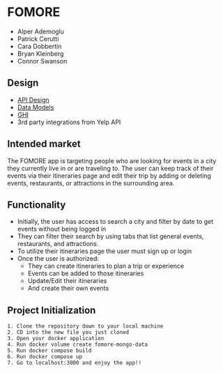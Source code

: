 # FOMORE

- Alper Ademoglu
- Patrick Cerutti
- Cara Dobbertin
- Bryan Kleinberg
- Connor Swanson


## Design

- [API Design](https://gitlab.com/alperade/fomore/-/blob/front_end/docs/api-design.md)
- [Data Models](https://gitlab.com/alperade/fomore/-/blob/front_end/docs/data_model.md)
- [GHI](https://gitlab.com/alperade/fomore/-/blob/front_end/docs/ghi.md)
- 3rd party integrations from Yelp API

## Intended market

The FOMORE app is targeting people who are looking for events in a city they currently live in or are traveling to. The user can keep track of their events via their itineraries page and edit their trip by adding or deleting events, restaurants, or attractions in the surrounding area.

## Functionality

- Initially, the user has access to search a city and filter by date to get events without being logged in
- They can filter their search by using tabs that list general events, restaurants, and attractions.
- To utilize their itineraries page the user must sign up or login
- Once the user is authorized:
    - They can create itineraries to plan a trip or experience
    - Events can be added to those itineraries
    - Update/Edit their itineraries
    - And create their own events

## Project Initialization
    1. Clone the repository down to your local machine
    2. CD into the new file you just cloned
    3. Open your docker application
    4. Run docker volume create fomore-mongo-data
    5. Run docker compose build
    6. Run docker compose up
    7. Go to localhost:3000 and enjoy the app!!
